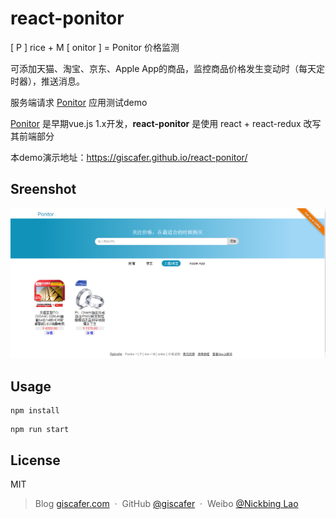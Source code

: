 # react-ponitor

[ P ] rice + M [ onitor ] = Ponitor 价格监测

可添加天猫、淘宝、京东、Apple App的商品，监控商品价格发生变动时（每天定时器），推送消息。

服务端请求 [Ponitor](https://github.com/giscafer/Ponitor/) 应用测试demo

[Ponitor](https://github.com/giscafer/Ponitor/) 是早期vue.js 1.x开发，**react-ponitor** 是使用 react + react-redux 改写其前端部分

本demo演示地址：https://giscafer.github.io/react-ponitor/



## Sreenshot

![截图](https://raw.githubusercontent.com/giscafer/react-ponitor/master/public/screenshot.png)

## Usage

```
npm install
```

```
npm run start
```

## License 

MIT

> Blog [giscafer.com](http://giscafer.com) &nbsp;&middot;&nbsp;
> GitHub [@giscafer](https://github.com/giscafer) &nbsp;&middot;&nbsp;
> Weibo [@Nickbing Lao](https://weibo.com/laohoubin)

